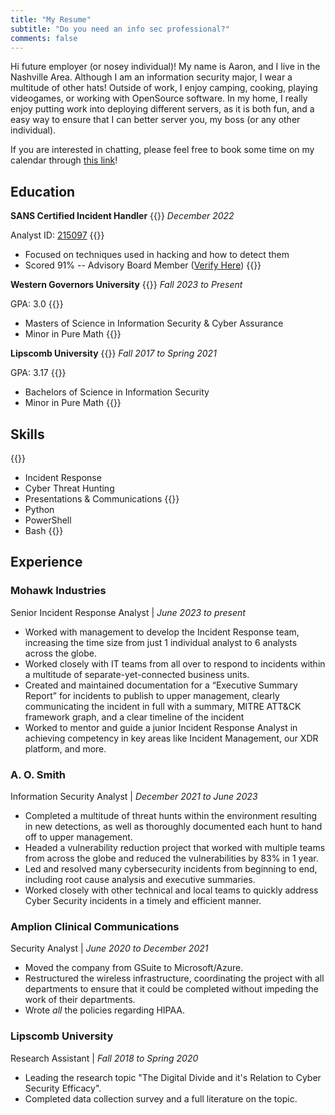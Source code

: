 ```yaml
---
title: "My Resume"
subtitle: "Do you need an info sec professional?"
comments: false
---
```


Hi future employer (or nosey individual)! My name is Aaron, and I live in the Nashville Area. Although I am an information security major, I wear a multitude of other hats! Outside of work, I enjoy camping, cooking, playing videogames, or working with OpenSource software. In my home, I really enjoy putting work into deploying different servers, as it is both fun, and a easy way to ensure that I can better server you, my boss (or any other individual).

If you are interested in chatting, please feel free to book some time on my calendar through [this link](https://www.calendar.com/aarons-workspace/)!


## Education
**SANS Certified Incident Handler**
{{<columns>}}
*December 2022*

Analyst ID: [215097](https://www.giac.org/certified-professional/Aaron-Thompson/215097)
{{<column>}}
- Focused on techniques used in hacking and how to detect them
- Scored 91% -- Advisory Board Member ([Verify Here](https://www.credly.com/earner/earned/badge/0326d9ab-6aa1-45e1-96a6-7adac1076728))
{{<endcolumns>}}

**Western Governors University**
{{<columns>}}
*Fall 2023 to Present*

GPA: 3.0
{{<column>}}
- Masters of Science in Information Security & Cyber Assurance
- Minor in Pure Math
{{<endcolumns>}}


**Lipscomb University**
{{<columns>}}
*Fall 2017 to Spring 2021*

GPA: 3.17
{{<column>}}
- Bachelors of Science in Information Security
- Minor in Pure Math
{{<endcolumns>}}

## Skills
{{<columns>}}
- Incident Response
- Cyber Threat Hunting
- Presentations & Communications
{{<column>}}
- Python
- PowerShell
- Bash
{{<endcolumns>}}

## Experience

### Mohawk Industries

Senior Incident Response Analyst | *June 2023 to present*
- Worked with management to develop the Incident Response team, increasing the time size from just 1 individual analyst to 6 analysts across the globe.
- Worked closely with IT teams from all over to respond to incidents within a multitude of separate-yet-connected business units.
- Created and maintained documentation for a “Executive Summary Report” for incidents to publish to upper management, clearly communicating the incident in full with a summary, MITRE ATT&CK framework graph, and a clear timeline of the incident
- Worked to mentor and guide a junior Incident Response Analyst in achieving competency in key areas like Incident Management, our XDR platform, and more.


### A. O. Smith

Information Security Analyst | *December 2021 to June 2023*
- Completed a multitude of threat hunts within the environment resulting in new detections, as well as thoroughly documented each hunt to hand off to upper management.
- Headed a vulnerability reduction project that worked with multiple teams from across the globe and reduced the vulnerabilities by 83% in 1 year.
- Led and resolved many cybersecurity incidents from beginning to end, including root cause analysis and executive summaries.
- Worked closely with other technical and local teams to quickly address Cyber Security incidents in a timely and efficient manner.


### Amplion Clinical Communications
Security Analyst | *June 2020 to December 2021*
- Moved the company from GSuite to Microsoft/Azure.
- Restructured the wireless infrastructure, coordinating the project with all departments to ensure that it could be completed without impeding the work of their departments.
- Wrote *all* the policies regarding HIPAA.

### Lipscomb University
Research Assistant | *Fall 2018 to Spring 2020*
- Leading the research topic "The Digital Divide and it's Relation to Cyber Security Efficacy".
- Completed data collection survey and a full literature on the topic.